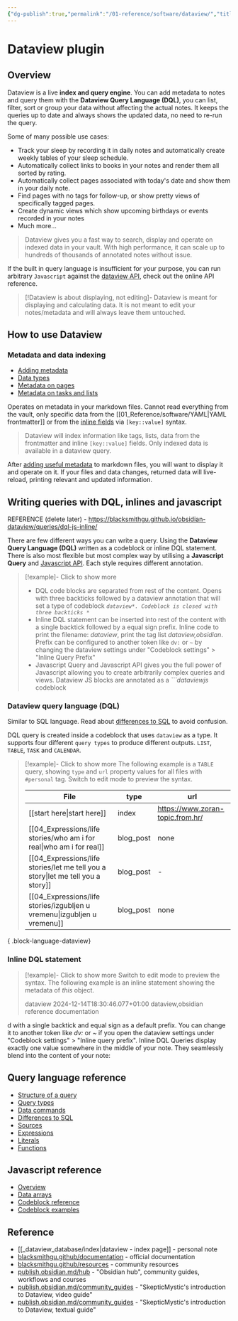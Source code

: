 ```yaml
---
{"dg-publish":true,"permalink":"/01-reference/software/dataview/","title":"Dataview plugin","tags":["dataview","obsidian"]}
---
```



# Dataview plugin

## Overview

Dataview is a live **index and query engine**. You can add metadata to notes and query them with the **Dataview Query Language (DQL)**, you can list, filter, sort or group your data without affecting the actual notes. It keeps the queries up to date and always shows the updated data, no need to re-run the query.

Some of many possible use cases:
- Track your sleep by recording it in daily notes and automatically create weekly tables of your sleep schedule.
- Automatically collect links to books in your notes and render them all sorted by rating.
- Automatically collect pages associated with today's date and show them in your daily note.
- Find pages with no tags for follow-up, or show pretty views of specifically tagged pages.
- Create dynamic views which show upcoming birthdays or events recorded in your notes
- Much more...

>Dataview gives you a fast way to search, display and operate on indexed data in your vault. With high performance, it can scale up to hundreds of thousands of annotated notes without issue.

If the built in query language is insufficient for your purpose, you can run arbitrary `Javascript` against the [dataview API](https://blacksmithgu.github.io/obsidian-dataview/api/intro/), check out the online API reference.

>[!Dataview is about displaying, not editing]-
Dataview is meant for displaying and calculating data. It is not meant to edit your notes/metadata and will always leave them untouched.

## How to use Dataview

### Metadata and data indexing

- [Adding metadata](https://blacksmithgu.github.io/obsidian-dataview/annotation/add-metadata/)
- [Data types](https://blacksmithgu.github.io/obsidian-dataview/annotation/types-of-metadata/)
- [Metadata on pages](https://blacksmithgu.github.io/obsidian-dataview/annotation/metadata-pages/)
- [Metadata on tasks and lists](https://blacksmithgu.github.io/obsidian-dataview/annotation/metadata-tasks/)

Operates on metadata in your markdown files. Cannot read everything from the vault, only specific data from the [[01_Reference/software/YAML\|YAML frontmatter]] or from the [inline fields](https://blacksmithgu.github.io/obsidian-dataview/annotation/add-metadata/#inline-fields) via `[key::value]` syntax.

>Dataview will index information like tags, lists, data from the frontmatter and inline `[key::value]` fields. Only indexed data is available in a dataview query.

After [adding useful metadata](https://blacksmithgu.github.io/obsidian-dataview/annotation/add-metadata/) to markdown files, you will want to display it and operate on it. If your files and data changes, returned data will live-reload, printing relevant and updated information.

## Writing queries with DQL, inlines and javascript

REFERENCE (delete later) - https://blacksmithgu.github.io/obsidian-dataview/queries/dql-js-inline/

There are few different ways you can write a query. Using the **Dataview Query Language (DQL)** written as a codeblock or inline DQL statement. There is also most flexible but most complex way by utilising a **Javascript Query** and [Javascript API](https://blacksmithgu.github.io/obsidian-dataview/api/intro/). Each style requires different annotation.

>[!example]- Click to show more
>- DQL code blocks are separated from rest of the content. Opens with three backticks followed by a dataview annotation that will set a type of codeblock *```dataview*. Codeblock is closed with three backticks *```*
>- Inline DQL statement can be inserted into rest of the content with a single backtick followed by a equal sign prefix. Inline code to print the filename: *dataview*, print the tag list *dataview,obsidian*. Prefix can be configured to another token like `dv:` or `~` by changing the dataview settings under "Codeblock settings" > "Inline Query Prefix"
>- Javascript Query and Javascript API gives you the full power of Javascript allowing you to create arbitrarily complex queries and views. Dataview JS blocks are annotated as a *```dataviewjs* codeblock

### Dataview query language (DQL)

Similar to SQL language. Read about [differences to SQL](https://blacksmithgu.github.io/obsidian-dataview/queries/differences-to-sql/) to avoid confusion.

DQL query is created inside a codeblock that uses `dataview` as a type. It supports four different `query types` to produce different outputs. `LIST`, `TABLE`, `TASK` and `CALENDAR`.

>[!example]- Click to show more
>The following example is a `TABLE` query, showing `type` and `url` property values for all files with `#personal` tag. Switch to edit mode to preview the syntax.
>
>  | File                                                                                | type      | url                              |
> | ----------------------------------------------------------------------------------- | --------- | -------------------------------- |
> | [[start here\|start here]]                                                       | index     | https://www.zoran-topic.from.hr/ |
> | [[04_Expressions/life stories/who am i for real\|who am i for real]]             | blog_post | none                             |
> | [[04_Expressions/life stories/let me tell you a story\|let me tell you a story]] | blog_post | \-                               |
> | [[04_Expressions/life stories/izgubljen u vremenu\|izgubljen u vremenu]]         | blog_post | none                             |
> 
{ .block-language-dataview}

### Inline DQL statement

>[!example]- Click to show more
>Switch to edit mode to preview the syntax.
>The following example is an inline statement showing the metadata of *this* object.
>
>dataview
>2024-12-14T18:30:46.077+01:00
>dataview,obsidian
>reference
>documentation

d with a single backtick and equal sign as a default prefix. You can change it to another token like *dv:* or *~* if you open the dataview settings under "Codeblock settings" > "Inline query prefix".
Inline DQL Queries display exactly one value somewhere in the middle of your note. They seamlessly blend into the content of your note:

## Query language reference

- [Structure of a query](https://blacksmithgu.github.io/obsidian-dataview/queries/structure/)
- [Query types](https://blacksmithgu.github.io/obsidian-dataview/queries/query-types/)
- [Data commands](https://blacksmithgu.github.io/obsidian-dataview/queries/data-commands/)
- [Differences to SQL](https://blacksmithgu.github.io/obsidian-dataview/queries/differences-to-sql/)
- [Sources](https://blacksmithgu.github.io/obsidian-dataview/reference/sources/)
- [Expressions](https://blacksmithgu.github.io/obsidian-dataview/reference/expressions/)
- [Literals](https://blacksmithgu.github.io/obsidian-dataview/reference/literals/)
- [Functions](https://blacksmithgu.github.io/obsidian-dataview/reference/functions/)

## Javascript reference

- [Overview](https://blacksmithgu.github.io/obsidian-dataview/api/intro/)
- [Data arrays](https://blacksmithgu.github.io/obsidian-dataview/api/data-array/)
- [Codeblock reference](https://blacksmithgu.github.io/obsidian-dataview/api/code-reference/)
- [Codeblock examples](https://blacksmithgu.github.io/obsidian-dataview/api/code-examples/)

## Reference

- [[_dataview_database/index\|dataview - index page]] - personal note
- [blacksmithgu.github/documentation](https://blacksmithgu.github.io/obsidian-dataview/) - official documentation
- [blacksmithgu.github/resources](https://blacksmithgu.github.io/obsidian-dataview/resources/resources-and-support/) - community resources
- [publish.obsidian.md/hub](https://publish.obsidian.md/hub/00+-+Start+here) - "Obsidian hub", community guides, workflows and courses
- [publish.obsidian.md/community_guides](https://publish.obsidian.md/hub/04+-+Guides%2C+Workflows%2C+%26+Courses/Community+Talks/YT+-+An+Introduction+to+Dataview) - "SkepticMystic's introduction to Dataview, video guide"
- [publish.obsidian.md/community_guides](https://publish.obsidian.md/hub/04+-+Guides%2C+Workflows%2C+%26+Courses/Guides/An+Introduction+to+Dataview) - "SkepticMystic's introduction to Dataview, textual guide"
